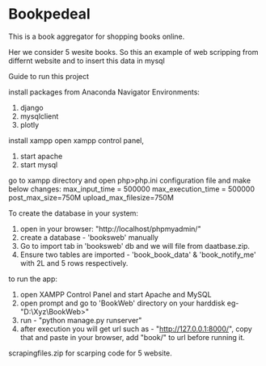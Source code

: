 # Bookpedeal

This is a book aggregator for shopping books online.

Her we consider 5 wesite books. So this an example of web scripping from differnt website and to insert this data in mysql

Guide to run this project

install packages from Anaconda Navigator Environments:
1. django
2. mysqlclient
3. plotly


install xampp
open xampp control panel, 
1. start apache
2. start mysql

go to xampp directory and open php>php.ini configuration file and make below changes:
max_input_time = 500000
max_execution_time = 500000
post_max_size=750M
upload_max_filesize=750M

To create the database in your system:
1. open in your browser: "http://localhost/phpmyadmin/"
2. create a database - 'booksweb' manually
3. Go to import tab in 'booksweb' db and we will file from daatbase.zip.
4. Ensure two tables are imported - 'book_book_data' & 'book_notify_me' with 2L and 5 rows respectively.


to run the app:
1. open XAMPP Control Panel and start Apache and MySQL
2. open prompt and go to 'BookWeb' directory on your harddisk eg- "D:\Xyz\BookWeb>"
3. run - "python manage.py runserver"
4. after execution you will get url such as - "http://127.0.0.1:8000/", copy that and paste in your browser, add "book/" to url before running it.


scrapingfiles.zip for scarping code for 5 website.

